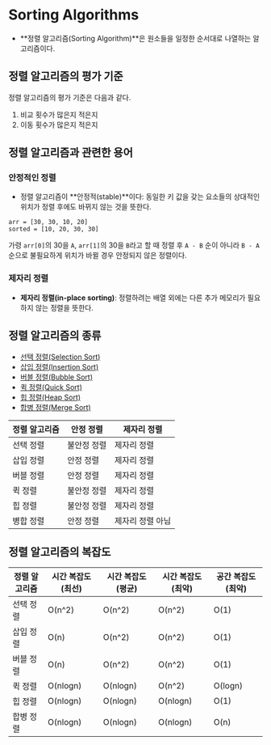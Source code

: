 # Sorting Algorithms

- **정렬 알고리즘(Sorting Algorithm)**은 원소들을 일정한 순서대로 나열하는 알고리즘이다.



## 정렬 알고리즘의 평가 기준

정렬 알고리즘의 평가 기준은 다음과 같다.

1. 비교 횟수가 많은지 적은지
2. 이동 횟수가 많은지 적은지



## 정렬 알고리즘과 관련한 용어

### 안정적인 정렬

- 정렬 알고리즘이 **안정적(stable)**이다: 동일한 키 값을 갖는 요소들의 상대적인 위치가 정렬 후에도 바뀌지 않는 것을 뜻한다.

```
arr = [30, 30, 10, 20]
sorted = [10, 20, 30, 30]
```

가령 `arr[0]`의 30을 `A`, `arr[1]`의 30을 `B`라고 할 때 정렬 후 `A - B` 순이 아니라 `B - A`순으로 불필요하게 위치가 바뀔 경우 안정되지 않은 정렬이다.

### 제자리 정렬

- **제자리 정렬(in-place sorting)**: 정렬하려는 배열 외에는 다른 추가 메모리가 필요하지 않는 정렬을 뜻한다.



## 정렬 알고리즘의 종류

- [선택 정렬(Selection Sort)](https://github.com/leegwae/algorithms/blob/main/Selection%20Sort.md)
- [삽입 정렬(Insertion Sort)](https://github.com/leegwae/algorithms/blob/main/Insertion%20Sort.md)
- [버블 정렬(Bubble Sort)](https://github.com/leegwae/algorithms/blob/main/Bubble%20Sort.md)
- [퀵 정렬(Quick Sort)](https://github.com/leegwae/algorithms/blob/main/Quick%20Sort.md)
- [힙 정렬(Heap Sort)](https://github.com/leegwae/algorithms/blob/main/Heap%20Sort.md)
- [합병 정렬(Merge Sort)](https://github.com/leegwae/algorithms/blob/main/Merge%20Sort.md)

| 정렬 알고리즘 | 안정 정렬   | 제자리 정렬      |
| ------------- | ----------- | ---------------- |
| 선택 정렬     | 불안정 정렬 | 제자리 정렬      |
| 삽입 정렬     | 안정 정렬   | 제자리 정렬      |
| 버블 정렬     | 안정 정렬   | 제자리 정렬      |
| 퀵 정렬       | 불안정 정렬 | 제자리 정렬      |
| 힙 정렬       | 불안정 정렬 | 제자리 정렬      |
| 병합 정렬     | 안정 정렬   | 제자리 정렬 아님 |



## 정렬 알고리즘의 복잡도

| 정렬 알고리즘 | 시간 복잡도(최선) | 시간 복잡도(평균) | 시간 복잡도(최악) | 공간 복잡도(최악) |
| ------------- | ----------------- | ----------------- | ----------------- | ----------------- |
| 선택 정렬     | O(n^2)            | O(n^2)            | O(n^2)            | O(1)              |
| 삽입 정렬     | O(n)              | O(n^2)            | O(n^2)            | O(1)              |
| 버블 정렬     | O(n)              | O(n^2)            | O(n^2)            | O(1)              |
| 퀵 정렬       | O(nlogn)          | O(nlogn)          | O(n^2)            | O(logn)           |
| 힙 정렬       | O(nlogn)          | O(nlogn)          | O(nlogn)          | O(1)              |
| 합병 정렬     | O(nlogn)          | O(nlogn)          | O(nlogn)          | O(n)              |

